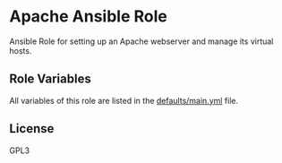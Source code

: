 Apache Ansible Role
=========

Ansible Role for setting up an Apache webserver and manage its virtual hosts.

Role Variables
--------------

All variables of this role are listed in the [defaults/main.yml](defaults/main.yml) file.

License
-------

GPL3
